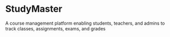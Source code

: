 # StudyMaster
A course management platform enabling students, teachers, and admins to track classes, assignments, exams, and grades
